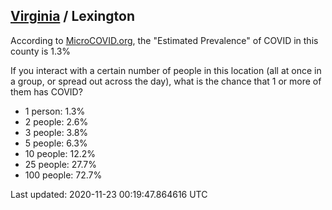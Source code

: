 
## [Virginia](/united-states/virginia) / Lexington

According to [MicroCOVID.org](http://microcovid.org),
the "Estimated Prevalence" of COVID in this county is 1.3%

If you interact with a certain number of people in this location
(all at once in a group, or spread out across the day), what is the chance that
1 or more of them has COVID?

- 1 person: 1.3%
- 2 people: 2.6%
- 3 people: 3.8%
- 5 people: 6.3%
- 10 people: 12.2%
- 25 people: 27.7%
- 100 people: 72.7%

Last updated: 2020-11-23 00:19:47.864616 UTC
